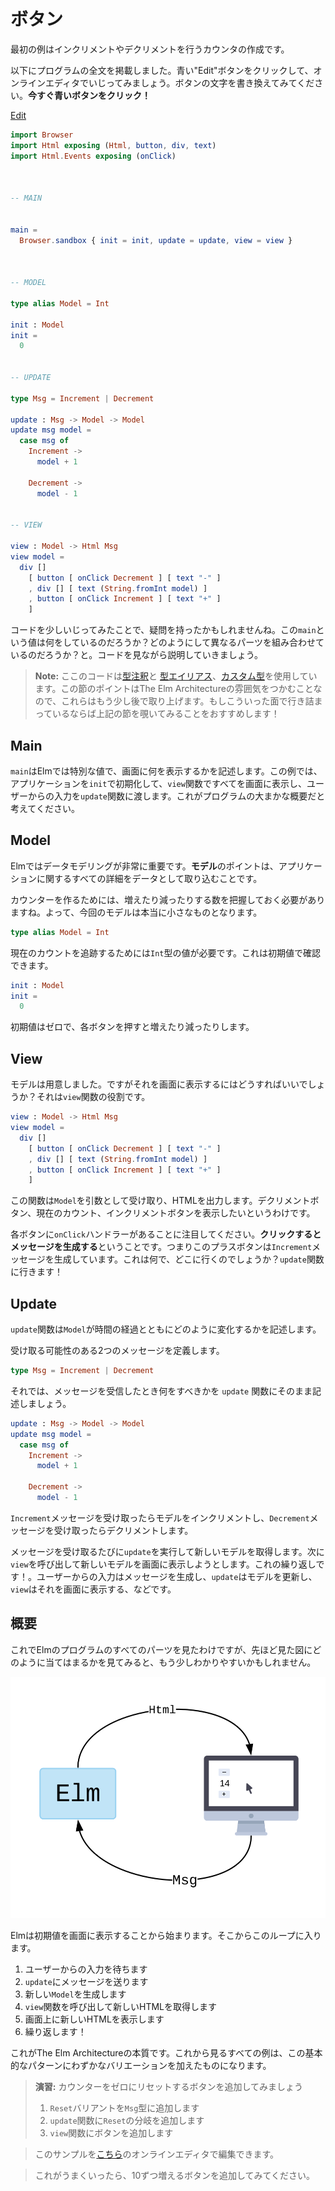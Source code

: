 <!--
# Buttons
-->
# ボタン

<!--
Our first example is a counter that can be incremented or decremented.
-->
最初の例はインクリメントやデクリメントを行うカウンタの作成です。

<!--
I included the full program below. Click the blue "Edit" button to mess with it in the online editor. Try changing text on one of the buttons. **Click the blue button now!**
-->
以下にプログラムの全文を掲載しました。青い"Edit"ボタンをクリックして、オンラインエディタでいじってみましょう。ボタンの文字を書き換えてみてください。**今すぐ青いボタンをクリック！**

<div class="edit-link"><a href="https://elm-lang.org/examples/buttons">Edit</a></div>

```elm
import Browser
import Html exposing (Html, button, div, text)
import Html.Events exposing (onClick)



-- MAIN


main =
  Browser.sandbox { init = init, update = update, view = view }



-- MODEL

type alias Model = Int

init : Model
init =
  0


-- UPDATE

type Msg = Increment | Decrement

update : Msg -> Model -> Model
update msg model =
  case msg of
    Increment ->
      model + 1

    Decrement ->
      model - 1


-- VIEW

view : Model -> Html Msg
view model =
  div []
    [ button [ onClick Decrement ] [ text "-" ]
    , div [] [ text (String.fromInt model) ]
    , button [ onClick Increment ] [ text "+" ]
    ]
```

<!--
Now that you have poked around the code a little bit, you may have some questions. What is the `main` value doing? How do the different parts fit together? Let's go through the code and talk about it.
-->
コードを少しいじってみたことで、疑問を持ったかもしれませんね。この`main`という値は何をしているのだろうか？どのようにして異なるパーツを組み合わせているのだろうか？と。コードを見ながら説明していきましょう。

<!--
> **Note:** The code here uses [type annotations](/types/reading_types.html), [type aliases](/types/type_aliases.html), and [custom types](/types/custom_types.html). The point of this section is to get a feeling for The Elm Architecture though, so we will not cover them until a bit later. I encourage you to peek ahead if you are getting stuck on these aspects!
-->
> **Note:** ここのコードは[型注釈](/types/reading_types.html)と [型エイリアス](/types/type_aliases.html)、[カスタム型](/types/custom_types.html)を使用しています。この節のポイントはThe Elm Architectureの雰囲気をつかむことなので、これらはもう少し後で取り上げます。もしこういった面で行き詰まっているならば上記の節を覗いてみることをおすすめします！

## Main

<!--
The `main` value is special in Elm. It describes what gets shown on screen. In this case, we are going to initialize our application with the `init` value, the `view` function is going to show everything on screen, and user input is going to be fed into the `update` function. Think of this as the high-level description of our program.
-->
`main`はElmでは特別な値で、画面に何を表示するかを記述します。この例では、アプリケーションを`init`で初期化して、`view`関数ですべてを画面に表示し、ユーザーからの入力を`update`関数に渡します。これがプログラムの大まかな概要だと考えてください。


## Model

<!--
Data modeling is extremely important in Elm. The point of the **model** is to capture all the details about your application as data.
-->
Elmではデータモデリングが非常に重要です。**モデル**のポイントは、アプリケーションに関するすべての詳細をデータとして取り込むことです。

<!--
To make a counter, we need to keep track of a number that is going up and down. That means our model is really small this time:
-->
カウンターを作るためには、増えたり減ったりする数を把握しておく必要がありますね。よって、今回のモデルは本当に小さなものとなります。

```elm
type alias Model = Int
```

<!--
We just need an `Int` value to track the current count. We can see that in our initial value:
-->
現在のカウントを追跡するためには`Int`型の値が必要です。これは初期値で確認できます。

```elm
init : Model
init =
  0
```

<!--
The initial value is zero, and it will go up and down as people press different buttons.
-->
初期値はゼロで、各ボタンを押すと増えたり減ったりします。


## View

<!--
We have a model, but how do we show it on screen? That is the role of the `view` function:
-->
モデルは用意しました。ですがそれを画面に表示するにはどうすればいいでしょうか？それは`view`関数の役割です。

```elm
view : Model -> Html Msg
view model =
  div []
    [ button [ onClick Decrement ] [ text "-" ]
    , div [] [ text (String.fromInt model) ]
    , button [ onClick Increment ] [ text "+" ]
    ]
```

<!--
This function takes in the `Model` as an argument. It outputs HTML. So we are saying that we want to show a decrement button, the current count, and an increment button.
-->
この関数は`Model`を引数として受け取り、HTMLを出力します。デクリメントボタン、現在のカウント、インクリメントボタンを表示したいというわけです。

<!--
Notice that we have an `onClick` handler for each button. These are saying: **when someone clicks, generate a message**. So the plus button is generating an `Increment` message. What is that and where does it go? To the `update` function!
-->
各ボタンに`onClick`ハンドラーがあることに注目してください。**クリックするとメッセージを生成する**ということです。つまりこのプラスボタンは`Increment`メッセージを生成しています。これは何で、どこに行くのでしょうか？`update`関数に行きます！


## Update

<!--
The `update` function describes how our `Model` will change over time.
-->
`update`関数は`Model`が時間の経過とともにどのように変化するかを記述します。

<!--
We define two messages that it might receive:
-->
受け取る可能性のある2つのメッセージを定義します。

```elm
type Msg = Increment | Decrement
```

<!--
From there, the `update` function just describes what to do when you receive one of these messages.
-->
それでは、メッセージを受信したとき何をすべきかを `update` 関数にそのまま記述しましょう。

```elm
update : Msg -> Model -> Model
update msg model =
  case msg of
    Increment ->
      model + 1

    Decrement ->
      model - 1
```

<!--
If you get an `Increment` message, you increment the model. If you get a `Decrement` message, you decrement the model.
-->
`Increment`メッセージを受け取ったらモデルをインクリメントし、`Decrement`メッセージを受け取ったらデクリメントします。

<!--
So whenever we get a message, we run it through `update` to get a new model. We then call `view` to figure out how to show the new model on screen. Then repeat! User input generates a message, `update` the model, `view` it on screen. Etc.
-->
メッセージを受け取るたびに`update`を実行して新しいモデルを取得します。次に`view`を呼び出して新しいモデルを画面に表示しようとします。これの繰り返しです！。ユーザーからの入力はメッセージを生成し、`update`はモデルを更新し、`view`はそれを画面に表示する、などです。


<!--
## Overview
-->
## 概要

<!--
Now that you have seen all the parts of an Elm program, it may be a bit easier to see how they fit into the diagram we saw earlier:
-->
これでElmのプログラムのすべてのパーツを見たわけですが、先ほど見た図にどのように当てはまるかを見てみると、もう少しわかりやすいかもしれません。

<!--
![Diagram of The Elm Architecture](buttons.svg)
-->
![The Elm Architectureの図](buttons.svg)

<!--
Elm starts by rendering the initial value on screen. From there you enter into this loop:
-->
Elmは初期値を画面に表示することから始まります。そこからこのループに入ります。

<!--
1. Wait for user input.
2. Send a message to `update`
3. Produce a new `Model`
4. Call `view` to get new HTML
5. Show the new HTML on screen
6. Repeat!
-->
1. ユーザーからの入力を待ちます
2. `update`にメッセージを送ります
3. 新しい`Model`を生成します
4. `view`関数を呼び出して新しいHTMLを取得します
5. 画面上に新しいHTMLを表示します
6. 繰り返します！

<!--
This is the essence of The Elm Architecture. Every example we see from now on will be a slight variation on this basic pattern.
-->
これがThe Elm Architectureの本質です。これから見るすべての例は、この基本的なパターンにわずかなバリエーションを加えたものになります。

<!--
> **Exercise:** Add a button to reset the counter to zero:
>
> 1. Add a `Reset` variant to the `Msg` type
> 2. Add a `Reset` branch in the `update` function
> 3. Add a button in the `view` function.
-->
> **演習:** カウンターをゼロにリセットするボタンを追加してみましょう
>
> 1. `Reset`バリアントを`Msg`型に追加します
> 2. `update`関数に`Reset`の分岐を追加します
> 3. `view`関数にボタンを追加します
>
<!--
> You can edit the example in the online editor [here](https://elm-lang.org/examples/buttons).
-->
> このサンプルを[こちら](https://elm-lang.org/examples/buttons)のオンラインエディタで編集できます。
>
<!--
> If that goes well, try adding another button to increment by steps of 10.
-->
> これがうまくいったら、10ずつ増えるボタンを追加してみてください。
